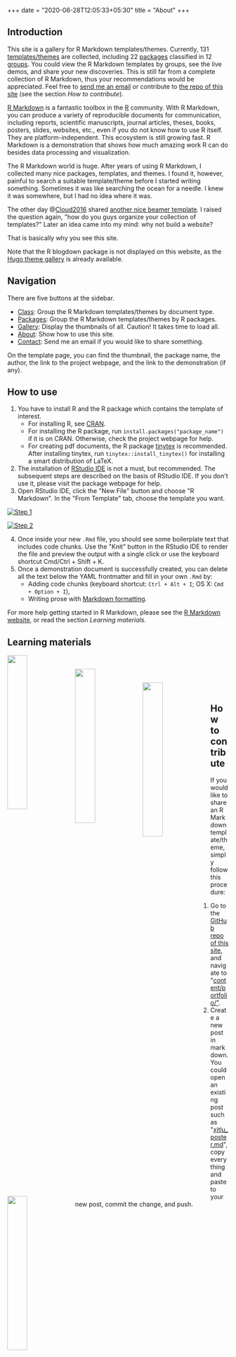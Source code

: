 +++
date = "2020-06-28T12:05:33+05:30"
title = "About"
+++

## Introduction

This site is a gallery for R Markdown templates/themes. Currently, 131 [templates/themes](../../portfolio) are collected, including 22 [packages](../../categories) classified in 12 [groups](../../tags). You could view the R Markdown templates by groups, see the live demos, and share your new discoveries. This is still far from a complete collection of R Markdown, thus your recommendations would be appreciated. Feel free to [send me an email](../../contact) or contribute to [the repo of this site](https://github.com/pzhaonet/rmarkdown) (see the section *How to contribute*).

[R Markdown](https://rmarkdown.rstudio.com/) is a fantastic toolbox in the [R](https://cran.r-project.org/) community. With R Markdown, you can produce a variety of reproducible documents for communication, including reports, scientific manuscripts, journal articles, theses, books, posters, slides, websites, etc., even if you do not know how to use R itself. They are platform-independent. This ecosystem is still growing fast. R Markdown is a demonstration that shows how much amazing work R can do besides data processing and visualization.

The R Markdown world is huge. After years of using R Markdown, I collected many nice packages, templates, and themes. I found it, however, painful to search a suitable template/theme before I started writing something. Sometimes it was like searching the ocean for a needle. I knew it was somewhere, but I had no idea where it was.

The other day @[Cloud2016](https://d.cosx.org/u/Cloud2016) shared [another nice beamer template](https://d.cosx.org/d/421591). I raised the question again, "how do you guys organize your collection of templates?" Later an idea came into my mind: why not build a website?

That is basically why you see this site.

Note that the R blogdown package is not displayed on this website, as the [Hugo theme gallery](https://themes.gohugo.io/) is already available. 

## Navigation

There are five buttons at the sidebar.

- [Class](https://rmd.pzhao.org/tags/): Group the R Markdown templates/themes by document type.
- [Packages](https://rmd.pzhao.org/categories/):  Group the R Markdown templates/themes by R packages.
- [Gallery](https://rmd.pzhao.org/portfolio/): Display the thumbnails of all. Caution! It takes time to load all.
- [About](https://rmd.pzhao.org/about/): Show how to use this site.
- [Contact](https://rmd.pzhao.org/contact/): Send me an email if you would like to share something.

On the template page, you can find the thumbnail, the package name, the author, the link to the project webpage, and the link to the demonstration (if any).

## How to use

1. You have to install R and the R package which contains the template of interest. 
   - For installing R, see [CRAN](https://cran.r-project.org/).
   - For installing the R package, run `install.packages("package_name")` if it is on CRAN. Otherwise, check the project webpage for help.
   - For creating pdf documents, the R package [tinytex](https://yihui.org/tinytex/) is recommended. After installing tinytex, run `tinytex::install_tinytex()` for installing a smart distribution of LaTeX.
2. The installation of [RStudio IDE](https://rstudio.com/products/rstudio/download/#download) is not a must, but recommended. The subsequent steps are described on the basis of RStudio IDE. If you don't use it, please visit the package webpage for help.
3. Open RStudio IDE, click the "New File" button and choose "R Markdown". In the "From Template" tab, choose the template you want.

[![Step 1](https://camo.githubusercontent.com/afb001676afee338971905331ba80f4a0c82d922/68747470733a2f2f707265747479646f632e73746174722e6d652f696d616765732f73746570312e706e67)](https://camo.githubusercontent.com/afb001676afee338971905331ba80f4a0c82d922/68747470733a2f2f707265747479646f632e73746174722e6d652f696d616765732f73746570312e706e67)



[![Step 2](https://camo.githubusercontent.com/09f94a0a140e63a5d0770b7429d005822c9a2eea/68747470733a2f2f707265747479646f632e73746174722e6d652f696d616765732f73746570322e706e67)](https://camo.githubusercontent.com/09f94a0a140e63a5d0770b7429d005822c9a2eea/68747470733a2f2f707265747479646f632e73746174722e6d652f696d616765732f73746570322e706e67)

4. Once inside your new `.Rmd` file, you should see some boilerplate text that includes code chunks. Use the "Knit" button in the RStudio IDE to render the file and preview the output with a single click or use the keyboard shortcut Cmd/Ctrl + Shift + K.
5. Once a demonstration document is successfully created, you can delete all the text below the YAML frontmatter and fill in your own `.Rmd` by:
   - Adding code chunks (keyboard shortcut: `Ctrl + Alt + I`; OS X: `Cmd + Option + I`),
   - Writing prose with [Markdown formatting](https://www.markdowntutorial.com/).

For more help getting started in R Markdown, please see the [R Markdown website](https://rmarkdown.rstudio.com/lesson-1.html), or read the section *Learning materials*.

## Learning materials

<p><a href="https://bookdown.org/yihui/rmarkdown/"><img class = "jf-image-shadow" src="https://openr.pzhao.org/slides/cufe2020/resource/book-rmarkdown.jpg" width="30%"  align="left"></a> </p>

<br>

<p><a href="https://bookdown.org/yihui/rmarkdown/"><img class = "jf-image-shadow" src="https://openr.pzhao.org/slides/cufe2020/resource/book-bookdown.jpg" width="30%"  align="left"></a> </p>

<br>

<p><a href="https://bookdown.org/yihui/blogdown/"><img class = "jf-image-shadow" src="https://openr.pzhao.org/slides/cufe2020/resource/book-blogdown.jpg" width="30%"  align="left"></a> </p>

<br>

<p><a href="https://xuer.pzhao.org"><img src="https://openr.pzhao.org/slides/cufe2020/resource/xuer.jpg" width="30%"  align="left"></a> </p>

## How to contribute

If you would like to share an R Markdown template/theme, simply follow this procedure:

1. Go to the [GitHub repo of this site](https://github.com/pzhaonet/rmarkdown), and navigate to "[content/portfolio/"](https://github.com/pzhaonet/rmarkdown/tree/master/content/portfolio).
2. Create a new post in markdown. You could open an existing post such as "[xjtlu_poster.md](https://raw.githubusercontent.com/pzhaonet/rmarkdown/master/content/portfolio/xjtlu_poster.md)", copy everything and paste to your new post, commit the change, and push.
